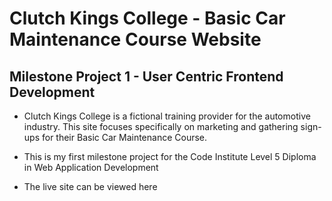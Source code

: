 # Clutch Kings College - Basic Car Maintenance Course Website
## Milestone Project 1 - User Centric Frontend Development

* Clutch Kings College is a fictional training provider for the automotive industry. This site focuses specifically on marketing and gathering sign-ups for their Basic Car Maintenance Course. 

* This is my first milestone project for the Code Institute Level 5 Diploma in Web Application Development

* The live site can be viewed here 